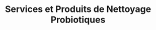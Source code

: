 ---
title: Services et Produits de Nettoyage Probiotiques
description: ProfiClean offre des services de nettoyage exceptionnels et des produits de nettoyage probiotiques. Pour des services résidentiels et commerciaux et des produits pour votre maison, appelez dès aujourd'hui!

hero1: SÉCURITÉ ET QUALITÉ avec
hero2: ProfiClean 
hero3: Des services de nettoyage exceptionnels et des produits de nettoyage probiotiques haut de gamme.
 
heading1: DÉCOUVREZ LA MEILLEURE FAÇON DE PROFITER D'UN ESPACE DE VIE PLUS SAIN
heading1_sub: Proficlean a développé EkoCleaner, un produit de nettoyage probiotique qui est sûr, efficace et écologique. Cet incroyable nettoyant tout usage est livré dans un emballage zéro déchet que vous pouvez retourner gratuitement pour réutilisation! Il est hautement concentré et conçu pour vous faire économiser de l'argent et pour sauver la planète du gaspillage. Il est exempt de produits chimiques nocifs et de toxines, ce qui vous donne la tranquillité d'esprit en sachant que votre maison est sûre et saine. Tout ce dont vous aurez besoin pour un nettoyage écologique et sain. Essayez-le aujourd'hui ou abonnez-vous pour encore plus d'économies et de tranquillité d'esprit.

benefit1: Biodégradable
benefit1_desc: Ekocleaner est entièrement biodégradable en 28 jours! Tout comme lorsque vous prenez des probiotiques pour rétablir l'équilibre naturel de votre corps, l'utilisation de probiotiques sur les surfaces de votre maison aide à rétablir l'équilibre naturel dans vos espaces de vie. 

benefit2: Sans Danger Pour Les Animaux
benefit2_desc: Si vous avez des animaux domestiques ou des enfants à la maison, vous n'avez pas à vous soucier des interactions nocives ou des effets à long terme sur la santé.

benefit3: Écologique
benefit3_desc: La formule est hautement concentrée pour réduire l'empreinte carbone pendant le transport. Nous utilisons des bouteilles en verre que vous pouvez recycler et nous renvoyer pour une réutilisation gratuite.

heading2: PROBIOTIQUES POUR UNE MAISON SAINE ET UNE PLANÈTE EN SANTÉ
heading2_sub: "Les nettoyants probiotiques utilisent un équilibre de bactéries vivantes pour continuer à nettoyer votre maison longtemps après l'application du produit. Parce que les bactéries changent constamment leur ADN, il est presque impossible de continuer à créer des produits qui les tuent complètement. Tout comme lorsque vous prenez des probiotiques pour garder votre corps en bonne santé, ils peuvent être utilisés dans nos espaces de vie pour aider à nettoyer de manière beaucoup plus durable et écologique. Les probiotiques sont exempts de toxines, de produits chimiques et d'agents pathogènes nocifs et cancérigènes. <br> <br> Utilisez les bactéries à votre avantage! Il n'est pas rare que les gens pensent que toutes les bactéries sont mauvaises, mais ce n'est pas vrai! Il existe certains types de bonnes bactéries, qui sont en fait essentielles pour notre santé et l'équilibre naturel de notre environnement. Et les bonnes bactéries sont au cœur des produits de nettoyage probiotiques de ProfiClean. Nous sommes fiers de NE PAS TUER 99,9% de tous les organismes vivants, mais plutôt d'utiliser les pouvoirs de la nature pour aider à rétablir l'équilibre sain sur les surfaces de votre maison. Si vous recherchez une façon plus saine et plus durable de nettoyer votre maison ou votre entreprise, apprenez-en plus sur les nettoyants probiotiques et essayez les produits EkoCleaner dès aujourd'hui!"

heading3: FORMULE BASÉE SUR LA RECHERCHE ET LA SCIENCE

order_disclaimer: Il n'y a aucun risque pour vous, essayez-le et voyez si c'est pour vous. Sinon, renvoyez-nous simplement votre bouteille (même si elle est vide!) Et nous vous rembourserons tout votre argent ... ET vous garderez les bonus!
order: Commandez EkoCleaner!

Testimonial1_comment: "Efficace et sûr..."
Testimonial1_name: Kerry S.
Testimonial1: "Depuis que j'ai commencé à utiliser EkoCleaner, je me sens plus tranquille! Il est certainement aussi efficace, sinon meilleur que les produits chimiques agressifs que j'utilisais auparavant. On dirait que cela crée un type de couche protectrice - vraiment sympa."

Testimonial2_comment: "Petit mais puissant..."
Testimonial2_name: Daisy R.
Testimonial2: "Il est étonnant de voir comment cette petite bouteille permet de fabriquer 5 bouteilles de taille régulière avec la même efficacité sinon meilleure! J'ai pu remplacer tant de produits chimiques toxiques et agressifs que j'avais à la maison! Incroyable!"

Testimonial3_comment: Enfin une solution zéro déchet!
Testimonial3_name: Marie P.
Testimonial3: "J'adore ce produit!!! Non seulement il est sans danger pour moi et l'environnement, mais il est livré dans une bouteille en verre que je peux retourner à l'entreprise pour une réutilisation ET je n'ai même pas à payer les frais de port une fois que j'ai 10 bouteilles pour le retour! Merci EkoCleaner de m'avoir enfin permis d'atteindre mes objectifs de zéro déchet dans mon nettoyage!"

Testimonial4_comment: Ça fait vraiment une différence...
Testimonial4_name: Steve J.
Testimonial4: Produit incroyable! Merci!

service1: ENTRETIEN DE PLANCHER
service1_desc: Entretenez vos planchers et assurez un environnement sain et sécuritaire dans votre établissement tout en économisant gros sur les réparations et l'entretien!

service2: NETTOYAGE COMMERCIAL
service2_desc: Nous desservons la région de Montréal et du Grand Montréal en offrant des services professionnels de nettoyage et de désinfection de haute qualité aux petites et moyennes entreprises et des services de conciergerie aux associations de condos.

service3: NETTOYAGE RÉSIDENTIEL
service3_desc: Nous promouvons et encourageons activement l'utilisation de matériaux et de solutions de nettoyage écologiques pour garantir que votre maison soit étincelante et surtout sûre!


cta: DES QUESTIONS SUR NOS PRODUITS OU SERVICES?
cta_sub: 
cta_link: /contact
---